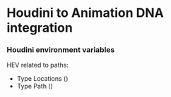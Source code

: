 # Houdini to Animation DNA integration

### Houdini environment variables 
HEV related to paths:
- Type Locations ()
- Type Path ()